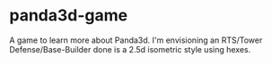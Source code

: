 # panda3d-game
A game to learn more about Panda3d. I'm envisioning an RTS/Tower Defense/Base-Builder done is a 2.5d isometric style using hexes.
